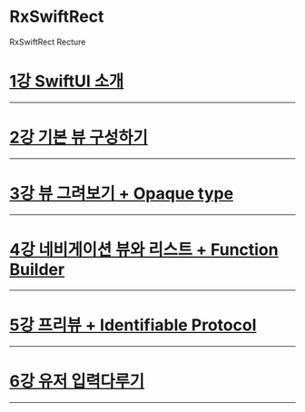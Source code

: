 # RxSwiftRect
RxSwiftRect Recture

[1강 SwiftUI 소개](https://github.com/HwangWoonChun/SWIFTUIRecture/blob/master/SwiftUI_01.md)
===========
* * *
[2강 기본 뷰 구성하기](https://github.com/HwangWoonChun/SWIFTUIRecture/blob/master/SwiftUI_02.md)
===========
* * *
[3강 뷰 그려보기 + Opaque type](https://github.com/HwangWoonChun/SWIFTUIRecture/blob/master/SwiftUI_03.md)
===========
* * *
[4강 네비게이션 뷰와 리스트 + Function Builder](https://github.com/HwangWoonChun/SWIFTUIRecture/blob/master/SwiftUI_04.md)
===========
* * *
[5강 프리뷰 + Identifiable Protocol](https://github.com/HwangWoonChun/SWIFTUIRecture/blob/master/SwiftUI_05.md)
===========
* * *
[6강 유저 입력다루기](https://github.com/HwangWoonChun/SWIFTUIRecture/blob/master/SwiftUI_06.md)
===========
* * *
